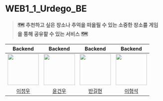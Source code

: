 # WEB1_1_Urdego_BE


> ### 🗺️ 추천하고 싶은 장소나 추억을 떠올릴 수 있는 소중한 장소를 게임을 통해 공유할 수 있는 서비스 🗺️
<div align="center">

|                                                                                Backend                                                                                 |                                  Backend                                  |                                     Backend                                      |                                   Backend                                    |
|:----------------------------------------------------------------------------------------------------------------------------------------------------------------------:|:-------------------------------------------------------------------------:|:--------------------------------------------------------------------------------:|:----------------------------------------------------------------------------:|
| <a href="https://github.com/j-ra1n"> <img src="https://github.com/DKU-Dgaja/dku-dgaja/assets/118893707/ace52e32-503d-4d0e-b5ef-74b800687468" width=100 height=100></a> | <a href="https://github.com/oo-ni"> <img src="" width=100 height=100></a> | <a href="https://github.com/Ban-gilhyeon"> <img src="" width=100 height=100></a> | <a href="https://github.com/Anyeon00"> <img src="" width=100 height=100></a> |
|                                                                    [이정우](https://github.com/j-ra1n)                                                                    |                      [윤건우](https://github.com/oo-ni)                      |                      [반길현](https://github.com/Ban-gilhyeon)                      |                      [이형석](https://github.com/Anyeon00)                      |

</div>